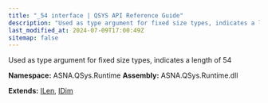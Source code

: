```yaml
---
title: "_54 interface | QSYS API Reference Guide"
description: "Used as type argument for fixed size types, indicates a length of 54  "
last_modified_at: 2024-07-09T17:00:49Z
sitemap: false
---
```


Used as type argument for fixed size types, indicates a length of 54 

**Namespace:** ASNA.QSys.Runtime
**Assembly:** ASNA.QSys.Runtime.dll

**Extends:** [ILen](/reference/runtime/qsys-runtime/i-len.html), [IDim](/reference/runtime/qsys-runtime/i-dim.html)
<br>
<br>
